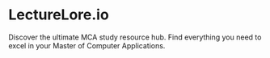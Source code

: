 # LectureLore.io
Discover the ultimate MCA study resource hub. Find everything you need to excel in your Master of Computer Applications.
